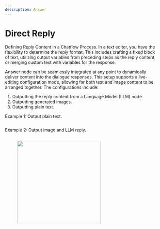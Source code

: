 ```yaml
---
description: Answer
---
```


# Direct Reply

Defining Reply Content in a Chatflow Process. In a text editor, you have the flexibility to determine the reply format. This includes crafting a fixed block of text, utilizing output variables from preceding steps as the reply content, or merging custom text with variables for the response.

Answer node can be seamlessly integrated at any point to dynamically deliver content into the dialogue responses. This setup supports a live-editing configuration mode, allowing for both text and image content to be arranged together. The configurations include:

1. Outputting the reply content from a Language Model (LLM) node.
2. Outputting generated images.
3. Outputting plain text.

Example 1: Output plain text.

<figure><img src="https://assets-docs.dify.ai/img/en/node/0adeb736f7c607b81117683231ccba69.webp" alt=""><figcaption></figcaption></figure>

Example 2: Output image and LLM reply.

<figure><img src="https://assets-docs.dify.ai/img/en/node/6fd28db1d8da09771e403b6cbdd0f23f.webp" alt=""><figcaption></figcaption></figure>

<figure><img src="https://assets-docs.dify.ai/img/en/node/a37e7aaf6d2be7f14da989914366b76d.webp" alt="" width="275"><figcaption></figcaption></figure>
